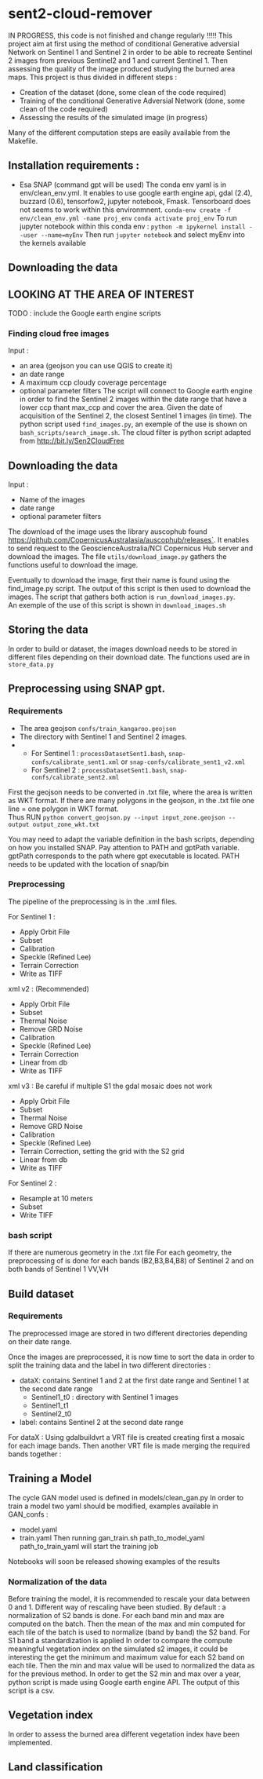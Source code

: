 # sent2-cloud-remover
IN PROGRESS, this code is not finished and change regularly !!!!!
This project aim at first using the method of conditional Generative adversial Network on Sentinel 1 and Sentinel 2 
in order to be able to recreate Sentinel 2 images from previous Sentinel2 and 1 and current Sentinel 1. Then assessing the quality of the
image produced studying the burned area maps. 
This project is thus divided in different steps : 
- Creation of the dataset (done, some clean of the code required)
- Training of the conditional Generative Adversial Network (done, some clean of the code required)
- Assessing  the results of the simulated image (in progress)  

Many of the different computation steps are easily available from the Makefile. 

## Installation requirements : 


 - Esa SNAP (command gpt will be used)
 The conda env yaml  is in env/clean_env.yml. It enables to use google earth engine api, gdal (2.4), buzzard (0.6), tensorfow2, 
 jupyter notebook, Fmask.
 Tensorboard does not seems to work within this environmnent.
 `conda-env create -f env/clean_env.yml -name proj_env`
 `conda activate proj_env`
 To run jupyter notebook within this conda env : 
 `python -m ipykernel install --user --name=myEnv`
 Then run `jupyter notebook` and select myEnv into the kernels available



## Downloading the data

## LOOKING AT THE AREA OF INTEREST
 TODO : include the Google earth engine scripts
 
### Finding cloud free images


Input : 
- an area (geojson you can use QGIS to create it)
- an date range
- A maximum ccp cloudy coverage percentage
- optional parameter filters
The script will connect to Google earth engine in order to find the Sentinel 2 images within the date range that have a lower
ccp thant max_ccp and cover the area. Given the date of acquisition of the Sentinel 2, the closest Sentinel 1 images (in time).
The python script used `find_images.py`, an exemple of the use is shown on `bash_scripts/search_image.sh`.
The cloud filter is python script adapted from  http://bit.ly/Sen2CloudFree

## Downloading the data

Input : 
- Name of the images 
- date range
- optional parameter filters

The download of the image uses the library auscophub found https://github.com/CopernicusAustralasia/auscophub/releases`. 
It enables to send request to the GeoscienceAustralia/NCI Copernicus Hub server and download the images. 
The file `utils/download_image.py` gathers the functions useful to download the image. 

Eventually to download the image, first their name is found using the find_image.py script. The output of this script is then 
used to download the images. The script that gathers both action is `run_download_images.py`.  
An exemple of the use of this script is shown in `download_images.sh`

## Storing the data

In order to build or dataset, the images download needs to be stored in different files depending on their download date.
The functions used are in `store_data.py`

## Preprocessing using SNAP gpt. 

### Requirements
- The area geojson `confs/train_kangaroo.geojson`
- The directory with Sentinel 1 and Sentinel 2 images.  
- - For Sentinel 1 : `processDatasetSent1.bash`, `snap-confs/calibrate_sent1.xml` or `snap-confs/calibrate_sent1_v2.xml`   
   - For Sentinel 2 : `processDatasetSent1.bash`, `snap-confs/calibrate_sent2.xml`

First the geojson needs to be converted in .txt file, where the area is written as WKT format. If there are many polygons 
in the geojson, in the .txt file one line = one polygon in WKT format.  
Thus RUN `python convert_geojson.py --input input_zone.geojson --output output_zone_wkt.txt`

You may need to adapt the variable definition in the bash scripts, depending on how you installed SNAP. Pay attention to 
PATH and gptPath variable. gptPath corresponds to the path where gpt executable is located. PATH needs to be updated with
the location of snap/bin

### Preprocessing

The pipeline of the preprocessing is in the .xml files. 

For Sentinel 1 : 

- Apply Orbit File
- Subset 
- Calibration
- Speckle (Refined Lee)
- Terrain Correction
- Write as TIFF

xml v2 : (Recommended)
- Apply Orbit File
- Subset 
- Thermal Noise
- Remove GRD Noise
- Calibration
- Speckle (Refined Lee)
- Terrain Correction
- Linear from db
- Write as TIFF

xml v3 : Be careful if multiple S1 the gdal mosaic does not work
- Apply Orbit File
- Subset 
- Thermal Noise
- Remove GRD Noise
- Calibration
- Speckle (Refined Lee)
- Terrain Correction, setting the grid with the S2 grid
- Linear from db
- Write as TIFF

For Sentinel 2 : 
- Resample at 10 meters
- Subset 
- Write TIFF


### bash script

If there are numerous geometry in the .txt file For each geometry, the preprocessing of is done for each bands 
(B2,B3,B4,B8) of Sentinel 2 and on both bands of Sentinel 1 VV,VH

## Build dataset 
### Requirements
The preprocessed image are stored in two different directories depending on their date range. 

Once the images are preprocessed, it is now time to sort the data in order to split the training data and the label in two
different directories : 
- dataX: contains Sentinel 1 and 2 at the first date range and Sentinel 1 at the second date range  
    - Sentinel1_t0 : directory with Sentinel 1 images 
    - Sentinel1_t1
    - Sentinel2_t0 
- label: contains Sentinel 2 at the second date range

For dataX : 
Using gdalbuildvrt a VRT file is created creating first a mosaic for each image bands. Then another VRT file is made merging
the required bands together : 

## Training a Model
The cycle GAN model used is defined in models/clean_gan.py
In order to train a model two yaml should be modified, examples available in GAN_confs :  
- model.yaml
- train.yaml
Then running gan_train.sh path_to_model_yaml path_to_train_yaml will start the training job

Notebooks will soon be released showing examples of the results

### Normalization of the data

Before training the model, it is recommended to rescale your data between 0 and 1. Different way of rescaling have been studied.
By default :  a normalization of S2 bands is done. For each band min and max are computed on the batch. Then the mean of the max and min
computed for each tile of the batch is used to normalize (band by band) the S2 band. For S1 band a standardization is applied
In order to compare the compute meaningful vegetation index on the simulated s2 images, it could be interesting the get the 
minimum and maximum value for each S2 band on each tile. Then the min and max value will be used to normalized the data as for the previous method.
In order to get the S2 min and max over a year, python script is made using Google earth engine API. The output of this script
is a csv.

## Vegetation index 
In order to assess the burned area different vegetation index have been implemented.

## Land classification








 



 
